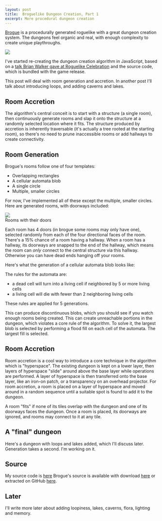 ```yaml
---
layout: post
title:  Broguelike Dungeon Creation, Part 1
excerpt: More procedural dungeon creation
---
```


[Brogue](https://sites.google.com/site/broguegame/) is a procedurally generated roguelike with a great dungeon creation system. The dungeons feel organic and real, with enough complexity to create unique playthroughs.

<div class="image-feature">
  <img src="https://308192c9-a-62cb3a1a-s-sites.googlegroups.com/site/broguegame/home/screenshots/Bridges.png?attachauth=ANoY7cpKYe1AX-Lh7ScjPxoO_GLIuI8w1r4geSfgSXk8uwJ17EfJ5KqU3ry8Cna74vW1EjMlBvyGr7o7lsqWjNQTQVTK4t1T-afogXCW5P0Jsi2IftUvr5AS61jBbNAWqyZpHu6UlxfIJ6xQmf3JGGOkAg_5xPqAF6M1hcZl2SmBNBezNVy64N9BJXnmiKKKYkomcd6lDjnMwYcOJ3zv69TNRxfFHaOp6QbLV0B2URkmI7TB0W47iDE%3D&attredirects=0">
</div>

I've started re-creating the dungeon creation algorithm in JavaScript, based on a [talk Brian Walker gave at Roguelike Celebration](https://www.youtube.com/watch?v=Uo9-IcHhq_w) and the source code, which is bundled with the game release.

This post will deal with room generation and accretion. In another post I'll talk about introducing loops, and adding caverns and lakes.

## Room Accretion
The algorithm's central conceit is to start with a structure (a single room), then continuously generate rooms and slap it onto the structure at a randomly selected location where it fits. The structure produced by accretion is inherently traversable (it's actually a tree rooted at the starting room), so there's no need to prune inaccessible rooms or add hallways to create connectivity.

## Room Generation
Brogue's rooms follow one of four templates:
- Overlapping rectangles
- A cellular automata blob
- A single circle
- Multiple, smaller circles


For now, I've implemented all of these except the multiple, smaller circles.
Here are generated rooms, with doorways included:

<div class="image-feature">
  <img src="/projects/brogue/rooms.gif">
  <div class="caption">Rooms with their doors</div>
</div>

Each room has 4 doors (in brogue some rooms may only have one), selected randomly from each of the four directional faces of the room. There's a 15% chance of a room having a hallway. When a room has a hallway, its doorways are snapped to the end of the hallway, which means the room can _only_ connect to the central structure via this hallway. Otherwise you can have dead ends hanging off your rooms.

Here's what the generation of a cellular automata blob looks like:


<div class="root" id="ca-root"></div>
<script src="/projects/brogue/cabundle.js"></script>



The rules for the automata are:
- a dead cell will turn into a living cell if neighbored by 5 or more living cells
- a living cell will die with fewer than 2 neighboring living cells

These rules are applied for 5 generations.

This can produce discontinuous blobs, which you should see if you watch enough rooms being created. This can create unreachable portions in the dungeon, which violates a core rule of the algorithm. To solve it, the largest blob is selected by performing a flood fill on each cell of the automata. The largest fill is selected.


## Room Accretion
Room accretion is a cool way to introduce a core technique in the algorithm which is "hyperspace". The existing dungeon is kept on a lower layer, then layers of hyperspace "slide" around above the base layer while operations are performed. A layer of hyperspace is then transferred onto the base layer, like an iron-on patch, or a transparency on an overhead projector. For room accretion, a room is placed on a layer of hyperspace and moved around in a random sequence until a suitable spot is found to add it to the dungeon.

<div class="root" id="accretion-root"></div>
<script src="/projects/brogue/accretionbundle.js"></script>

A room "fits" if none of its tiles overlap with the dungeon and one of its doorways faces the dungeon. Once a room is placed, its doorways are ignored, and rooms may connect to it at any tile.

## A "final" dungeon
Here's a dungeon with loops and lakes added, which I'll discuss later. Generation takes a second. I'm working on it.

<div class="root" id="debug-root"></div>
<script src="/projects/brogue/debugbundle.js"></script>


## Source
My source code is [here](https://github.com/anderoonies/rogue-monster)
Brogue's source is available with download [here](https://sites.google.com/site/broguegame/) or extracted on GitHub [here](https://github.com/tsadok/brogue).

## Later
I'll write more later about adding loopiness, lakes, caverns, flora, lighting and memory.
